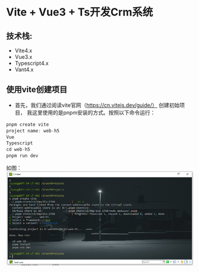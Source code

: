 # Vite + Vue3 + Ts开发Crm系统

## 技术栈:
- Vite4.x
- Vue3.x
- Typescript4.x
- Vant4.x

## 使用vite创建项目
- 首先，我们通过阅读vite官网（https://cn.vitejs.dev/guide/） 创建初始项目，
我这里使用的是pnpm安装的方式。按照以下命令运行：
```typescript
pnpm create vite
project name: web-h5
Vue
Typescript
cd web-h5
pnpm run dev
```
如图：
![图片1](../../assets/images/1.png)
